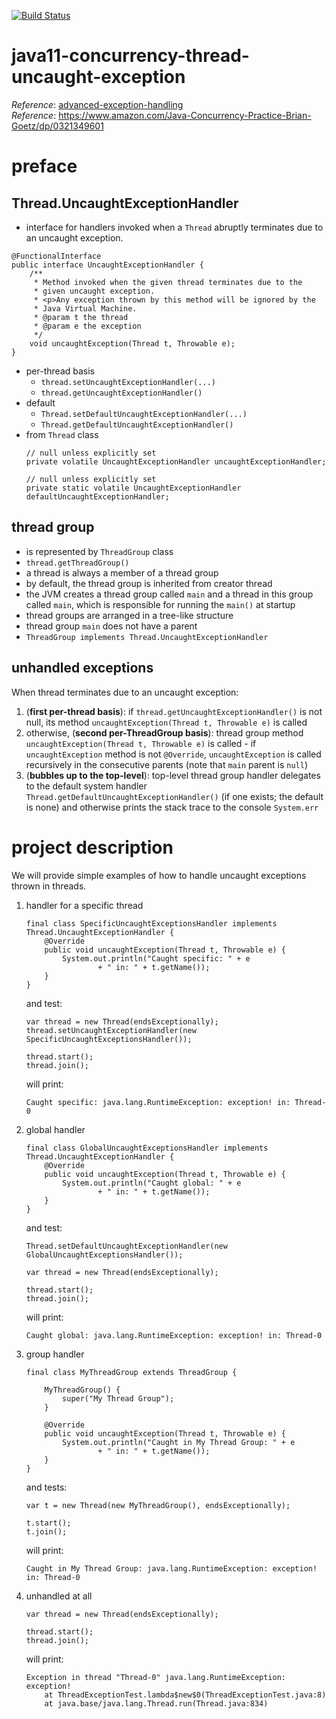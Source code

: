 [![Build Status](https://travis-ci.com/mtumilowicz/java11-concurrency-thread-uncaught-exception.svg?branch=master)](https://travis-ci.com/mtumilowicz/java11-concurrency-thread-uncaught-exception)

# java11-concurrency-thread-uncaught-exception

_Reference_: [advanced-exception-handling](https://medium.com/@yosimizrachi/advanced-exception-handling-thread-uncaughtexceptionhandler-c72e013da092)  
_Reference_: https://www.amazon.com/Java-Concurrency-Practice-Brian-Goetz/dp/0321349601

# preface
## Thread.UncaughtExceptionHandler
* interface for handlers invoked when a `Thread` abruptly 
terminates due to an uncaught exception.
```
@FunctionalInterface
public interface UncaughtExceptionHandler {
    /**
     * Method invoked when the given thread terminates due to the
     * given uncaught exception.
     * <p>Any exception thrown by this method will be ignored by the
     * Java Virtual Machine.
     * @param t the thread
     * @param e the exception
     */
    void uncaughtException(Thread t, Throwable e);
}
```
* per-thread basis
    * `thread.setUncaughtExceptionHandler(...)`
    * `thread.getUncaughtExceptionHandler()`
* default
    * `Thread.setDefaultUncaughtExceptionHandler(...)`
    * `Thread.getDefaultUncaughtExceptionHandler()`
* from `Thread` class
    ```
    // null unless explicitly set
    private volatile UncaughtExceptionHandler uncaughtExceptionHandler;
    
    // null unless explicitly set
    private static volatile UncaughtExceptionHandler defaultUncaughtExceptionHandler;
    ```

## thread group
* is represented by `ThreadGroup` class
* `thread.getThreadGroup()`
* a thread is always a member of a thread group
* by default, the thread group is inherited from creator thread
* the JVM creates a thread group called `main` and a thread in this group called `main`, which is
  responsible for running the `main()` at startup
* thread groups are arranged in a tree-like structure
* thread group `main` does not have a parent
* `ThreadGroup implements Thread.UncaughtExceptionHandler`

## unhandled exceptions
When thread terminates due to an uncaught exception:
1. (**first per-thread basis**): if `thread.getUncaughtExceptionHandler()` is not null,
its method `uncaughtException(Thread t, Throwable e)` is called
1. otherwise, (**second per-ThreadGroup basis**): thread group method `uncaughtException(Thread t, Throwable e)`
is called - if `uncaughtException` method is not `@Override`, `uncaughtException`
is called recursively in the consecutive parents (note that `main` parent is `null`)
1. (**bubbles up to the top-level**): top-level thread group handler delegates to the default system handler
  `Thread.getDefaultUncaughtExceptionHandler()`
 (if one exists; the default is none) and otherwise prints the stack trace to the console `System.err`

# project description
We will provide simple examples of how to handle uncaught exceptions
thrown in threads.

1. handler for a specific thread
    ```
    final class SpecificUncaughtExceptionsHandler implements Thread.UncaughtExceptionHandler {
        @Override
        public void uncaughtException(Thread t, Throwable e) {
            System.out.println("Caught specific: " + e
                    + " in: " + t.getName());
        }
    }
    ```
    and test:
    ```
    var thread = new Thread(endsExceptionally);
    thread.setUncaughtExceptionHandler(new SpecificUncaughtExceptionsHandler());
    
    thread.start();
    thread.join();
    ```
    will print:
    ```
    Caught specific: java.lang.RuntimeException: exception! in: Thread-0
    ```
1. global handler
    ```
    final class GlobalUncaughtExceptionsHandler implements Thread.UncaughtExceptionHandler {
        @Override
        public void uncaughtException(Thread t, Throwable e) {
            System.out.println("Caught global: " + e
                    + " in: " + t.getName());
        }
    }
    ```
    and test:
    ```
    Thread.setDefaultUncaughtExceptionHandler(new GlobalUncaughtExceptionsHandler());
    
    var thread = new Thread(endsExceptionally);
    
    thread.start();
    thread.join();
    ```
    will print:
    ```
    Caught global: java.lang.RuntimeException: exception! in: Thread-0
    ```
1. group handler
    ```
    final class MyThreadGroup extends ThreadGroup {
    
        MyThreadGroup() {
            super("My Thread Group");
        }
    
        @Override
        public void uncaughtException(Thread t, Throwable e) {
            System.out.println("Caught in My Thread Group: " + e
                    + " in: " + t.getName());
        }
    }
    ```
    and tests:
    ```
    var t = new Thread(new MyThreadGroup(), endsExceptionally);
    
    t.start();
    t.join();
    ```
    will print:
    ```
    Caught in My Thread Group: java.lang.RuntimeException: exception! in: Thread-0
    ```
1. unhandled at all
    ```
    var thread = new Thread(endsExceptionally);
    
    thread.start();
    thread.join();
    ```
    will print:
    ```
    Exception in thread "Thread-0" java.lang.RuntimeException: exception!
    	at ThreadExceptionTest.lambda$new$0(ThreadExceptionTest.java:8)
    	at java.base/java.lang.Thread.run(Thread.java:834)
    ```